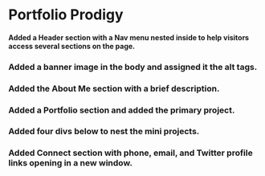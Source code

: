 # Portfolio Prodigy

#### Added a Header section with a Nav menu nested inside to help visitors access several sections on the page.
### Added a banner image in the body and assigned it the alt tags.
### Added the About Me section with a brief description.
### Added a Portfolio section and added the primary project.
### Added four divs below to nest the mini projects.
### Added Connect section with phone, email, and Twitter profile links opening in a new window.
